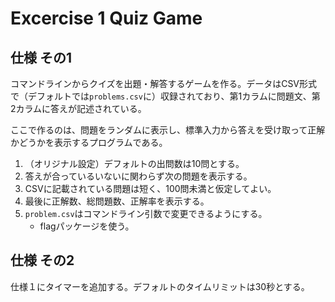 # Excercise 1 Quiz Game

## 仕様 その1

コマンドラインからクイズを出題・解答するゲームを作る。データはCSV形式で（デフォルトでは`problems.csv`に）収録されており、第1カラムに問題文、第2カラムに答えが記述されている。

ここで作るのは、問題をランダムに表示し、標準入力から答えを受け取って正解かどうかを表示するプログラムである。

1. （オリジナル設定）デフォルトの出問数は10問とする。
2. 答えが合っているいないに関わらず次の問題を表示する。
3. CSVに記載されている問題は短く、100問未満と仮定してよい。
4. 最後に正解数、総問題数、正解率を表示する。
5. `problem.csv`はコマンドライン引数で変更できるようにする。
    * flagパッケージを使う。

## 仕様 その2

仕様１にタイマーを追加する。デフォルトのタイムリミットは30秒とする。

